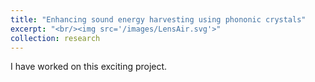 ```yaml
---
title: "Enhancing sound energy harvesting using phononic crystals"
excerpt: "<br/><img src='/images/LensAir.svg'>"
collection: research
---
```


I have worked on this exciting project.
